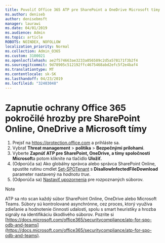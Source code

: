 ```yaml
---
title: Povoliť Office 365 ATP pre SharePoint a OneDrive Microsoft tímy
ms.author: deniseb
author: denisebmsft
manager: laurawi
ms.date: 04/01/2019
ms.audience: Admin
ms.topic: article
ROBOTS: NOINDEX, NOFOLLOW
localization_priority: Normal
ms.collection: Admin_O365
ms.custom: 3100021
ms.openlocfilehash: ae2f574663ae3233a056589c2d5a578171f3b2f4
ms.sourcegitcommit: 9d78905c512192ffc4675468abd2efc5f2e4baf4
ms.translationtype: MT
ms.contentlocale: sk-SK
ms.lasthandoff: 04/23/2019
ms.locfileid: "32403048"
---
```

# <a name="enable-office-365-advanced-threat-protection-for-sharepoint-online-onedrive-and-microsoft-teams"></a>Zapnutie ochrany Office 365 pokročilé hrozby pre SharePoint Online, OneDrive a Microsoft tímy

1. Prejsť na https://protection.office.com a prihláste sa.
2. Vybrať **Threat management** > **politika** > **Bezpečnými prílohami**.
3. Vyberte **Zapnúť ATP pre SharePoint, OneDrive, a tímy spoločnosti Microsoft**a potom kliknite na tlačidlo **Uložiť**.
4. (Odporúča sa) Ako globálny správca alebo správca SharePoint Online, spustite rutinu cmdlet [Set-SPOTenant](https://docs.microsoft.com/powershell/module/sharepoint-online/Set-SPOTenant?view=sharepoint-ps) s **DisallowInfectedFileDownload** parameter nastavený na *hodnotu true*.
5. (Odporúča sa) [Nastaviť upozornenia](https://docs.microsoft.com/office365/securitycompliance/turn-on-atp-for-spo-odb-and-teams#set-up-alerts-for-detected-files) pre rozpoznaných súborov.

> [!NOTE]
> ATP sa nto scan každý súbor SharePoint Online, OneDrive alebo Microsoft Teams. Súbory sú kontrolované asynchrónne, cez proces, ktorý využíva zdieľanie a hodnotenie činnosti udalosti, spolu s smart heuristiky a hrozba signály na identifikáciu škodlivého súborov. Pozrite si [https://docs.microsoft.com/office365/securitycompliance/atp-for-spo-odb-and-teams](https://docs.microsoft.com/office365/securitycompliance/atp-for-spo-odb-and-teams).